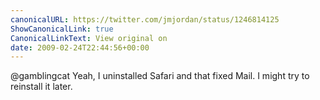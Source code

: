 ```yaml
---
canonicalURL: https://twitter.com/jmjordan/status/1246814125
ShowCanonicalLink: true
CanonicalLinkText: View original on
date: 2009-02-24T22:44:56+00:00
---
```

@gamblingcat Yeah, I uninstalled Safari and that fixed Mail. I might try to reinstall it later.